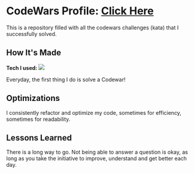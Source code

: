 # CodeWars Profile: <a href="https://www.codewars.com/users/pndspacas">Click Here<a>


  
  <p>This is a repository filled with all the codewars challenges (kata) that I successfully solved.</p>

  <h2>How It's Made</h2>
  
  <p><b>Tech I used:</b> <img src="https://camo.githubusercontent.com/30934920b46fd5b6874bf6ce5f9a3afd8ea0e5e4ed20ab9eda0450286ba7a138/68747470733a2f2f696d672e736869656c64732e696f2f7374617469632f76313f6c6162656c3d7c266d6573736167653d4a41564153435249505426636f6c6f723d336337663564267374796c653d706c6173746963266c6f676f3d6a617661736372697074"></p>
  <p>Everyday, the first thing I do is solve a Codewar!</p>

<h2>Optimizations</h2>

<p>I consistently refactor and optimize my code, sometimes for efficiency, sometimes for readability.</p>

<h2>Lessons Learned</h2>

<p> There is a long way to go. Not being able to answer a question is okay, as long as you take the initiative to improve, understand and get better each day.</p>
